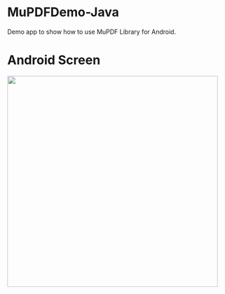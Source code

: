# MuPDFDemo-Java
Demo app to show how to use MuPDF Library for Android.

# Android Screen
<img height="480px" src="https://github.com/Aeologic/flutter_splash_app/blob/master/screens/Android1.jpg">
